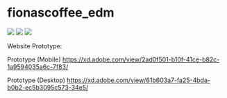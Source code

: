 # fionascoffee_edm

<img src="https://res.cloudinary.com/fiona-lwy/image/upload/v1596580230/portfolio/img5_q1b1mq.jpg">
<img src="https://res.cloudinary.com/fiona-lwy/image/upload/v1598405241/portfolio/fionascoffee_mockup_k6xmnp.jpg">
<img src="https://res.cloudinary.com/fiona-lwy/image/upload/v1596847453/portfolio/fionascoffeeedm_leee0r.jpg">

Website Prototype:

Prototype (Mobile)
https://xd.adobe.com/view/2ad0f501-b10f-41ce-b82c-1a9594035a6c-7f83/

Prototype (Desktop)
https://xd.adobe.com/view/61b603a7-fa25-4bda-b0b2-ec5b3095c573-34e5/
